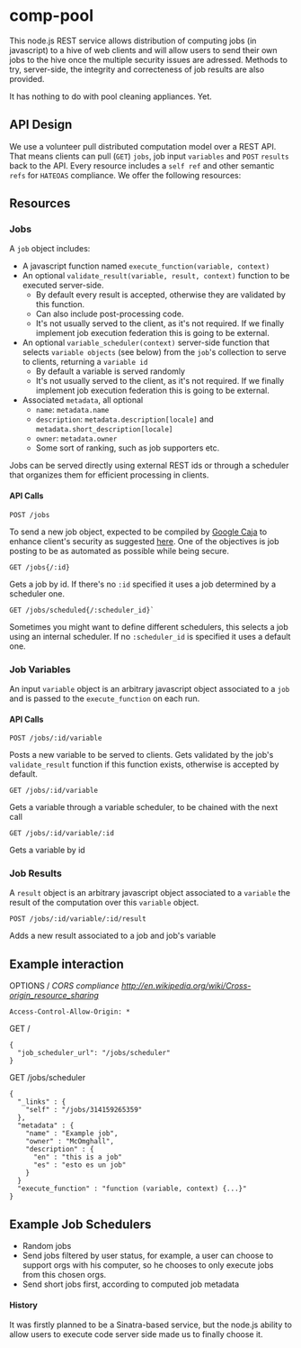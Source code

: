 comp-pool
=========

This node.js REST service allows distribution of computing jobs (in javascript) to a hive of web clients and will allow users to send their own jobs to the hive once the multiple security issues are adressed. Methods to try, server-side, the integrity and correcteness of job results are also provided.

It has nothing to do with pool cleaning appliances. Yet.

API Design
-------------
We use a volunteer pull distributed computation model over a REST API. That means clients can pull (`GET`) `jobs`, job input `variables` and `POST` `results` back to the API. Every resource includes a `self ref` and other semantic `refs` for `HATEOAS` compliance. We offer the following resources:

## Resources ##

### Jobs ###
A `job` object includes:
* A javascript function named `execute_function(variable, context)`
* An optional `validate_result(variable, result, context)` function to be executed server-side. 
  * By default every result is accepted, otherwise they are validated by this function. 
  * Can also include post-processing code.
  * It's not usually served to the client, as it's not required. If we finally implement job execution federation this is going to be external.
* An optional `variable_scheduler(context)` server-side function that selects `variable objects` (see below) from the `job`'s collection to serve to clients, returning a `variable id`
  * By default a variable is served randomly 
  * It's not usually served to the client, as it's not required. If we finally implement job execution federation this is going to be external.
* Associated `metadata`, all optional
  * `name`: `metadata.name`
  * `description`: `metadata.description[locale]` and `metadata.short_description[locale]`
  * `owner`: `metadata.owner`
  * Some sort of ranking, such as job supporters etc.

Jobs can be served directly using external REST ids or through a scheduler that organizes them for efficient processing in clients.

#### API Calls ####

    POST /jobs
To send a new job object, expected to be compiled by [Google Caja](https://developers.google.com/caja/) to enhance client's security as suggested [here](http://stackoverflow.com/questions/23758472/closing-access-to-global-variables-javascript). One of the objectives is job posting to be as automated as possible while being secure.

    GET /jobs{/:id}
Gets a job by id. If there's no `:id` specified it uses a job determined by a scheduler one.

    GET /jobs/scheduled{/:scheduler_id}`
Sometimes you might want to define different schedulers, this selects a job using an internal scheduler. If no `:scheduler_id` is specified it uses a default one.

### Job Variables ###
An input `variable` object is an arbitrary javascript object associated to a `job` and is passed to the `execute_function` on each run.

#### API Calls ####

    POST /jobs/:id/variable
Posts a new variable to be served to clients. Gets validated by the job's `validate_result` function if this function exists, otherwise is accepted by default.

    GET /jobs/:id/variable
Gets a variable through a variable scheduler, to be chained with the next call

    GET /jobs/:id/variable/:id
Gets a variable by id

### Job Results ###
A `result` object is an arbitrary javascript object associated to a `variable` the result of the computation over this `variable` object.

    POST /jobs/:id/variable/:id/result
Adds a new result associated to a job and job's variable

## Example interaction ##

OPTIONS /        *CORS compliance http://en.wikipedia.org/wiki/Cross-origin_resource_sharing*

    Access-Control-Allow-Origin: *
GET /

    {
      "job_scheduler_url": "/jobs/scheduler"
    }
GET /jobs/scheduler

    {
      "_links" : {
        "self" : "/jobs/314159265359"
      },
      "metadata" : {
        "name" : "Example job",
        "owner" : "McOmghall",
        "description" : {
          "en" : "this is a job"
          "es" : "esto es un job"
        }
      }
      "execute_function" : "function (variable, context) {...}"
    }
        
      

Example Job Schedulers
----------------------

* Random jobs
* Send jobs filtered by user status, for example, a user can choose to support orgs with his computer, so he chooses to only execute jobs from this chosen orgs.
* Send short jobs first, according to computed job metadata

#### History ####

It was firstly planned to be a Sinatra-based service, but the node.js ability to allow users to execute code server side made us to finally choose it.
